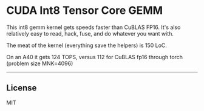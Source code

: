 # CUDA Int8 Tensor Core GEMM

This int8 gemm kernel gets speeds faster than CuBLAS FP16. It's also relatively easy to read, hack, fuse, and do whatever you want with.

The meat of the kernel (everything save the helpers) is 150 LoC.

On an A40 it gets 124 TOPS, versus 112 for CuBLAS fp16 through torch (problem size MNK=4096)

---

## License

MIT